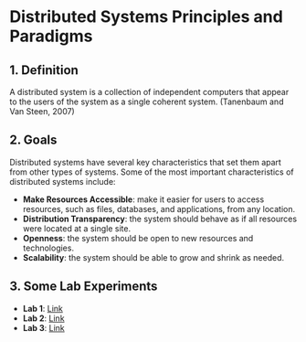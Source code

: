 # Distributed Systems Principles and Paradigms

## 1. Definition
A distributed system is a collection of independent computers that appear to the users of the system as a single coherent system. (Tanenbaum and Van Steen, 2007)

## 2. Goals
Distributed systems have several key characteristics that set them apart from other types of systems. Some of the most important characteristics of distributed systems include:
- **Make Resources Accessible**: make it easier for users to access resources, such as files, databases, and applications, from any location.
- **Distribution Transparency**: the system should behave as if all resources were located at a single site.
- **Openness**: the system should be open to new resources and technologies.
- **Scalability**: the system should be able to grow and shrink as needed.

## 3. Some Lab Experiments

- **Lab 1**: [Link](./lab1/)
- **Lab 2**: [Link](./lab2/)
- **Lab 3**: [Link](./lab3/)